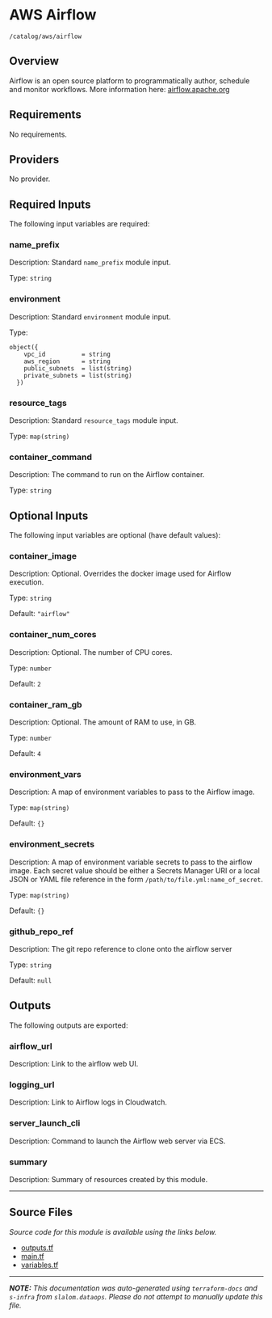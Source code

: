 
# AWS Airflow

`/catalog/aws/airflow`

## Overview


Airflow is an open source platform to programmatically author, schedule and monitor workflows. More information here: [airflow.apache.org](https://airflow.apache.org/)

## Requirements

No requirements.

## Providers

No provider.

## Required Inputs

The following input variables are required:

### name\_prefix

Description: Standard `name_prefix` module input.

Type: `string`

### environment

Description: Standard `environment` module input.

Type:

```hcl
object({
    vpc_id          = string
    aws_region      = string
    public_subnets  = list(string)
    private_subnets = list(string)
  })
```

### resource\_tags

Description: Standard `resource_tags` module input.

Type: `map(string)`

### container\_command

Description: The command to run on the Airflow container.

Type: `string`

## Optional Inputs

The following input variables are optional (have default values):

### container\_image

Description: Optional. Overrides the docker image used for Airflow execution.

Type: `string`

Default: `"airflow"`

### container\_num\_cores

Description: Optional. The number of CPU cores.

Type: `number`

Default: `2`

### container\_ram\_gb

Description: Optional. The amount of RAM to use, in GB.

Type: `number`

Default: `4`

### environment\_vars

Description: A map of environment variables to pass to the Airflow image.

Type: `map(string)`

Default: `{}`

### environment\_secrets

Description: A map of environment variable secrets to pass to the airflow image. Each secret value should be either a
Secrets Manager URI or a local JSON or YAML file reference in the form `/path/to/file.yml:name_of_secret`.

Type: `map(string)`

Default: `{}`

### github\_repo\_ref

Description: The git repo reference to clone onto the airflow server

Type: `string`

Default: `null`

## Outputs

The following outputs are exported:

### airflow\_url

Description: Link to the airflow web UI.

### logging\_url

Description: Link to Airflow logs in Cloudwatch.

### server\_launch\_cli

Description: Command to launch the Airflow web server via ECS.

### summary

Description: Summary of resources created by this module.

---------------------

## Source Files

_Source code for this module is available using the links below._

* [outputs.tf](https://github.com/slalom-ggp/dataops-infra/tree/main//catalog/aws/airflow/outputs.tf)
* [main.tf](https://github.com/slalom-ggp/dataops-infra/tree/main//catalog/aws/airflow/main.tf)
* [variables.tf](https://github.com/slalom-ggp/dataops-infra/tree/main//catalog/aws/airflow/variables.tf)

---------------------

_**NOTE:** This documentation was auto-generated using
`terraform-docs` and `s-infra` from `slalom.dataops`.
Please do not attempt to manually update this file._

